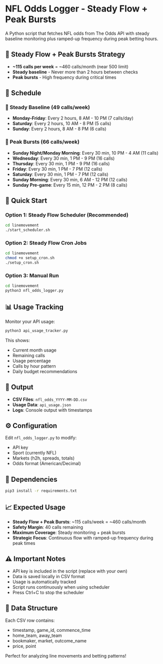 # NFL Odds Logger - Steady Flow + Peak Bursts

A Python script that fetches NFL odds from The Odds API with steady baseline monitoring plus ramped-up frequency during peak betting hours.

## 🎯 Steady Flow + Peak Bursts Strategy

- **~115 calls per week** = ~460 calls/month (near 500 limit)
- **Steady baseline** - Never more than 2 hours between checks
- **Peak bursts** - High frequency during critical times

## 📅 Schedule

### 🔄 Steady Baseline (49 calls/week)
- **Monday-Friday**: Every 2 hours, 8 AM - 10 PM (7 calls/day)
- **Saturday**: Every 2 hours, 10 AM - 8 PM (5 calls)
- **Sunday**: Every 2 hours, 8 AM - 8 PM (6 calls)

### 🚀 Peak Bursts (66 calls/week)
- **Sunday Night/Monday Morning**: Every 30 min, 10 PM - 4 AM (11 calls)
- **Wednesday**: Every 30 min, 1 PM - 9 PM (16 calls)
- **Thursday**: Every 30 min, 1 PM - 9 PM (16 calls)
- **Friday**: Every 30 min, 1 PM - 7 PM (12 calls)
- **Saturday**: Every 30 min, 1 PM - 7 PM (12 calls)
- **Sunday Morning**: Every 30 min, 6 AM - 12 PM (12 calls)
- **Sunday Pre-game**: Every 15 min, 12 PM - 2 PM (8 calls)

## 🚀 Quick Start

### Option 1: Steady Flow Scheduler (Recommended)
```bash
cd linemovement
./start_scheduler.sh
```

### Option 2: Steady Flow Cron Jobs
```bash
cd linemovement
chmod +x setup_cron.sh
./setup_cron.sh
```

### Option 3: Manual Run
```bash
cd linemovement
python3 nfl_odds_logger.py
```

## 📊 Usage Tracking

Monitor your API usage:
```bash
python3 api_usage_tracker.py
```

This shows:
- Current month usage
- Remaining calls
- Usage percentage
- Calls by hour pattern
- Daily budget recommendations

## 📁 Output

- **CSV Files**: `nfl_odds_YYYY-MM-DD.csv`
- **Usage Data**: `api_usage.json`
- **Logs**: Console output with timestamps

## ⚙️ Configuration

Edit `nfl_odds_logger.py` to modify:
- API key
- Sport (currently NFL)
- Markets (h2h, spreads, totals)
- Odds format (American/Decimal)

## 🔧 Dependencies

```bash
pip3 install -r requirements.txt
```

## 📈 Expected Usage

- **Steady Flow + Peak Bursts**: ~115 calls/week = ~460 calls/month
- **Safety Margin**: 40 calls remaining
- **Maximum Coverage**: Steady monitoring + peak bursts
- **Strategic Focus**: Continuous flow with ramped-up frequency during peak times

## ⚠️ Important Notes

- API key is included in the script (replace with your own)
- Data is saved locally in CSV format
- Usage is automatically tracked
- Script runs continuously when using scheduler
- Press Ctrl+C to stop the scheduler

## 🏈 Data Structure

Each CSV row contains:
- timestamp, game_id, commence_time
- home_team, away_team
- bookmaker, market, outcome_name
- price, point

Perfect for analyzing line movements and betting patterns!
